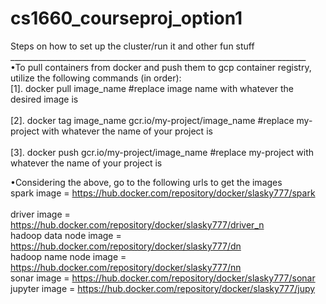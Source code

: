 # cs1660_courseproj_option1<br />
Steps on how to set up the cluster/run it and other fun stuff<br />
__________________________________________________________________________<br />
•To pull containers from docker and push them to gcp container registry, utilize the following commands (in order):<br/>
[1]. docker pull image_name  #replace image name with whatever the desired image is<br />    
[2]. docker tag image_name gcr.io/my-project/image_name #replace my-project with whatever the name of your project is <br/>    
[3]. docker push gcr.io/my-project/image_name #replace my-project with whatever the name of your project is <br/>

•Considering the above, go to the following urls to get the images<br/>
 spark image = https://hub.docker.com/repository/docker/slasky777/spark<br/>  
 driver image = https://hub.docker.com/repository/docker/slasky777/driver_n <br/>
hadoop data node image = https://hub.docker.com/repository/docker/slasky777/dn <br/>
hadoop name node image = https://hub.docker.com/repository/docker/slasky777/nn <br/>
sonar image = https://hub.docker.com/repository/docker/slasky777/sonar <br/>
jupyter image = https://hub.docker.com/repository/docker/slasky777/jupy <br/>
